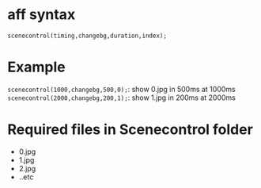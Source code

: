 # aff syntax  
`scenecontrol(timing,changebg,duration,index);`  

# Example

`scenecontrol(1000,changebg,500,0);`: show 0.jpg in 500ms at 1000ms  
`scenecontrol(2000,changebg,200,1);`: show 1.jpg in 200ms at 2000ms

# Required files in Scenecontrol folder  
- 0.jpg
- 1.jpg
- 2.jpg
- ..etc
